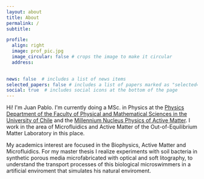 ```yaml
---
layout: about
title: About
permalink: /
subtitle: 

profile:
  align: right
  image: prof_pic.jpg
  image_circular: false # crops the image to make it circular
  address: 
    

news: false  # includes a list of news items
selected_papers: false # includes a list of papers marked as "selected={true}"
social: true  # includes social icons at the bottom of the page
---
```

Hi! I'm Juan Pablo. I'm currently doing a MSc. in Physics at the [Physics Department of the Faculty of Physical and Mathematical Sciences in the University of Chile](http://dfi.uchile.cl/) and the [Millennium Nucleus Physics of Active Matter](https://activematter.dfi.uchile.cl/). I work in the area of Microfluidics and Active Matter of the Out-of-Equilibrium Matter Laboratory in this place.

My academics interest are focused in the Biophysics, Active Matter and Microfluidics. For my master thesis I realize experiments with soil bacteria in synthetic porous media microfabricated with optical and soft litography, to understand the transport processes of this biological microswimmers in a artificial enviroment that simulates his natural enviroment.

